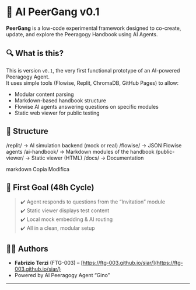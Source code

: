 # 🤖 AI PeerGang v0.1

**PeerGang** is a low-code experimental framework designed to co-create, update, and explore the Peeragogy Handbook using AI Agents.

## 🔍 What is this?

This is version `v0.1`, the very first functional prototype of an AI-powered Peeragogy Agent.  
It uses simple tools (Flowise, Replit, ChromaDB, GitHub Pages) to allow:

- Modular content parsing
- Markdown-based handbook structure
- Flowise AI agents answering questions on specific modules
- Static web viewer for public testing

## 📁 Structure

/replit/ → AI simulation backend (mock or real) /flowise/ → JSON Flowise agents /ai-handbook/ → Markdown modules of the handbook /public-viewer/ → Static viewer (HTML) /docs/ → Documentation

markdown
Copia
Modifica

## 🎯 First Goal (48h Cycle)

> ✔️ Agent responds to questions from the “Invitation” module  
> ✔️ Static viewer displays test content  
> ✔️ Local mock embedding & AI routing  
> ✔️ All in a clean, modular setup

## 👨‍💻 Authors

- **Fabrizio Terzi** (FTG-003) – [https://ftg-003.github.io/siar/](https://ftg-003.github.io/siar/)
- Powered by AI Peeragogy Agent “Gino”

---

